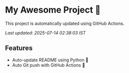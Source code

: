 # My Awesome Project 🚀

This project is automatically updated using GitHub Actions.

_Last updated: 2025-07-14 02:38:03 IST_

## Features
- Auto-update README using Python 🐍
- Auto Git push with GitHub Actions 🤖

